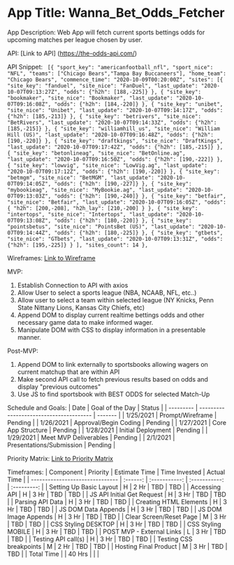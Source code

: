 # App Title: Wanna_Bet_Odds_Fetcher


App Description: Web App will fetch current sports bettings odds for upcoming matches per league chosen by user.

API: [Link to API] (https://the-odds-api.com/)

API Snippet: ``` [{
    "sport_key": "americanfootball_nfl",
    "sport_nice": "NFL",
    "teams": ["Chicago Bears","Tampa Bay Buccaneers"],
    "home_team": "Chicago Bears",
    "commence_time": "2020-10-09T00:20:00Z",
    "sites": [{
            "site_key": "fanduel",
            "site_nice": "FanDuel",
            "last_update": "2020-10-07T09:13:27Z",
            "odds": {"h2h": [188,-225]}
        },
        {
            "site_key": "bookmaker",
            "site_nice": "Bookmaker",
            "last_update": "2020-10-07T09:16:08Z",
            "odds": {"h2h": [184,-220]}
        },
        {
            "site_key": "unibet",
            "site_nice": "Unibet",
            "last_update": "2020-10-07T09:14:17Z",
            "odds": {"h2h": [185,-213]}
        },
        {
            "site_key": "betrivers",
            "site_nice": "BetRivers",
            "last_update": "2020-10-07T09:14:33Z",
            "odds": {"h2h": [185,-215]}
        },
        {
            "site_key": "williamhill_us",
            "site_nice": "William Hill (US)",
            "last_update": "2020-10-07T09:16:48Z",
            "odds": {"h2h": [190,-220]}
        },
        {
            "site_key": "draftkings",
            "site_nice": "DraftKings",
            "last_update": "2020-10-07T09:17:42Z",
            "odds": {"h2h": [185,-215]}
        },
        {
            "site_key": "betonlineag",
            "site_nice": "BetOnline.ag",
            "last_update": "2020-10-07T09:16:50Z",
            "odds": {"h2h": [190,-222]}
        },
        {
            "site_key": "lowvig",
            "site_nice": "LowVig.ag",
            "last_update": "2020-10-07T09:17:12Z",
            "odds": {"h2h": [190,-220]}
        },
        {
            "site_key": "betmgm",
            "site_nice": "BetMGM",
            "last_update": "2020-10-07T09:14:05Z",
            "odds": {"h2h": [190,-227]}
        },
        {
            "site_key": "mybookieag",
            "site_nice": "MyBookie.ag",
            "last_update": "2020-10-07T09:13:03Z",
            "odds": {"h2h": [190,-240]}
        },
        {
            "site_key": "betfair",
            "site_nice": "Betfair",
            "last_update": "2020-10-07T09:16:05Z",
            "odds": {
                "h2h": [200,-208],
                "h2h_lay": [210,-200]
            }
        },
        {
            "site_key": "intertops",
            "site_nice": "Intertops",
            "last_update": "2020-10-07T09:13:08Z",
            "odds": {"h2h": [180,-220]}
        },
        {
            "site_key": "pointsbetus",
            "site_nice": "PointsBet (US)",
            "last_update": "2020-10-07T09:14:44Z",
            "odds": {"h2h": [180,-225]}
        },
        {
            "site_key": "gtbets",
            "site_nice": "GTbets",
            "last_update": "2020-10-07T09:13:31Z",
            "odds": {"h2h": [195,-225]}
        }
    ],
    "sites_count": 14
},```

Wireframes: [Link to Wireframe](https://wireframe.cc/SXndMc)


MVP: 
1. Establish Connection to API with axios
2. Allow User to select a sports league (NBA, NCAAB, NFL, etc..)
3. Allow user to select a team within selected league (NY Knicks, Penn State Nittany Lions, Kansas City Chiefs, etc)
4. Append DOM to display current realtime bettings odds and other necessary game data to make informed wager.
5. Manipulate DOM with CSS to display information in a presentable manner.



Post-MVP: 
1. Append DOM to link externally to sportsbooks allowing wagers on current matchup that are within API
2. Make second API call to fetch previous results based on odds and display "previous outcomes"
3. Use JS to find sportsbook with BEST ODDS for selected Match-Up


Schedule and Goals: 
| Date      |            Goal of the Day              |  Status |
| --------- | --------------------------------------- | ------- |
| 1/25/2021 | Prompt/Wireframe                        | Pending |
| 1/26/2021 | Approval/Begin Coding                   | Pending |
| 1/27/2021 | Core App Structure                      | Pending |
| 1/28/2021 | Initial Deployment                      | Pending |
| 1/29/2021 | Meet MVP Deliverables                   | Pending |
| 2/1/2021  | Presentations/Submission                | Pending |


Priority Matrix: [Link to Priority Matrix](https://drive.google.com/file/d/1h6b-Pgw7N-GC2XifGAZZEinY6ZF-N-Ef/view?usp=sharing)



Timeframes: 
| Component                       | Priority | Estimate Time | Time Invested | Actual Time |
| ------------------------------- | :------: | :-----------: | :-----------: | :---------: |
| Setting Up Basic Layout         | H        | 2 Hr          | TBD           | TBD         |
| Accessing API                   | H        | 3 Hr          | TBD           | TBD         |
| JS API Initial Get Request      | H        | 3 Hr          | TBD           | TBD         |
| Parsing API Data                | H        | 3 Hr          | TBD           | TBD         |
| Creating HTML Elements          | H        | 3 Hr          | TBD           | TBD         |
| JS DOM Data Appends             | H        | 3 Hr          | TBD           | TBD         |
| JS DOM Image Appends            | H        | 3 Hr          | TBD           | TBD         |
| Clear Screen/Reset Page         | M        | 3 Hr          | TBD           | TBD         |
| CSS Styling DESKTOP             | H        | 3 Hr          | TBD           | TBD         |
| CSS Styling MOBILE              | H        | 3 Hr          | TBD           | TBD         |
| POST MVP - External Links       | L        | 3 Hr          | TBD           | TBD         |
| Testing API call(s)             | H        | 3 Hr          | TBD           | TBD         |
| Testing CSS breakpoints         | M        | 2 Hr          | TBD           | TBD         |
| Hosting Final Product           | M        | 3 Hr          | TBD           | TBD         |
| Total Time                      |          | 40 Hrs        |               |             |

